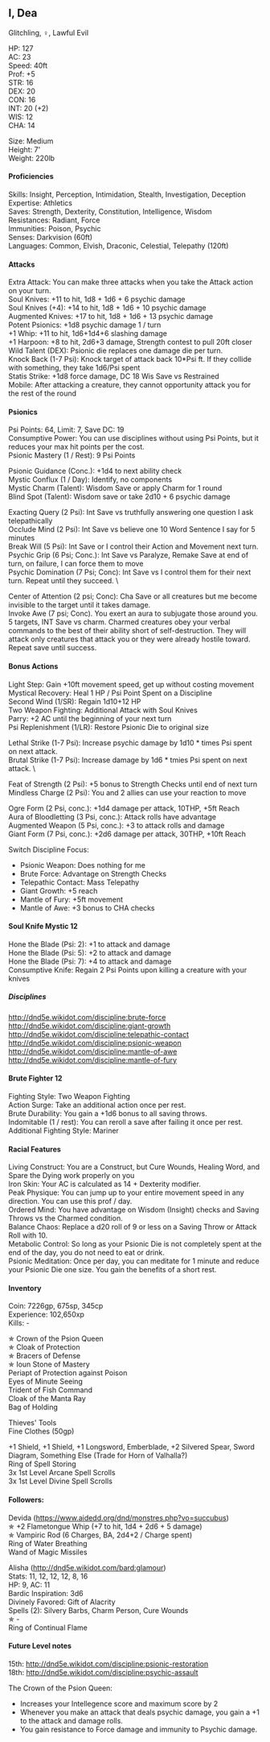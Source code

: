 ## I, Dea 
Glitchling, ♀, Lawful Evil

HP: 127 \
AC: 23 \
Speed: 40ft \
Prof: +5 \
STR: 16 \
DEX: 20 \
CON: 16 \
INT: 20 (+2) \
WIS: 12 \
CHA: 14

Size: Medium \
Height: 7' \
Weight: 220lb

#### Proficiencies
Skills: Insight, Perception, Intimidation, Stealth, Investigation, Deception \
Expertise: Athletics \
Saves: Strength, Dexterity, Constitution, Intelligence, Wisdom \
Resistances: Radiant, Force \
Immunities: Poison, Psychic \
Senses: Darkvision (60ft) \
Languages: Common, Elvish, Draconic, Celestial, Telepathy (120ft)

#### Attacks
Extra Attack: You can make three attacks when you take the Attack action on your turn. \
Soul Knives: +11 to hit, 1d8 + 1d6 + 6 psychic damage \
Soul Knives (+4): +14 to hit, 1d8 + 1d6 + 10 psychic damage \
Augmented Knives: +17 to hit, 1d8 + 1d6 + 13 psychic damage \
Potent Psionics: +1d8 psychic damage 1 / turn \
+1 Whip: +11 to hit, 1d6+1d4+6 slashing damage \
+1 Harpoon: +8 to hit, 2d6+3 damage, Strength contest to pull 20ft closer \
Wild Talent (DEX): Psionic die replaces one damage die per turn. \
Knock Back (1-7 Psi): Knock target of attack back 10\*Psi ft. If they collide with something, they take 1d6/Psi spent \
Statis Strike: +1d8 force damage, DC 18 Wis Save vs Restrained \
Mobile: After attacking a creature, they cannot opportunity attack you for the rest of the round

#### Psionics
Psi Points: 64, Limit: 7, Save DC: 19 \
Consumptive Power: You can use disciplines without using Psi Points, but it reduces your max hit points per the cost. \
Psionic Mastery (1 / Rest): 9 Psi Points

Psionic Guidance (Conc.): +1d4 to next ability check \
Mystic Conflux (1 / Day): Identify, no components \
Mystic Charm (Talent): Wisdom Save or apply Charm for 1 round \
Blind Spot (Talent): Wisdom save or take 2d10 + 6 psychic damage 

Exacting Query (2 Psi): Int Save vs truthfully answering one question I ask telepathically \
Occlude Mind (2 Psi): Int Save vs believe one 10 Word Sentence I say for 5 minutes \
Break Will (5 Psi): Int Save or I control their Action and Movement next turn. \
Psychic Grip (6 Psi; Conc.): Int Save vs Paralyze, Remake Save at end of turn, on failure, I can force them to move \
Psychic Domination (7 Psi; Conc): Int Save vs I control them for their next turn. Repeat until they succeed. \

Center of Attention (2 psi; Conc): Cha Save or all creatures but me become invisible to the target until it takes damage. \
Invoke Awe (7 psi; Conc). You exert an aura to subjugate those around you. 5 targets, INT Save vs charm. Charmed creatures obey your verbal commands to the best of their ability short of self-destruction. They will attack only creatures that attack you or they were already hostile toward. Repeat save until success.

#### Bonus Actions
Light Step: Gain +10ft movement speed, get up without costing movement \
Mystical Recovery: Heal 1 HP / Psi Point Spent on a Discipline \
Second Wind (1/SR): Regain 1d10+12 HP \
Two Weapon Fighting: Additional Attack with Soul Knives \
Parry: +2 AC until the beginning of your next turn \
Psi Replenishment (1/LR): Restore Psionic Die to original size 

Lethal Strike (1-7 Psi): Increase psychic damage by 1d10 \* times Psi spent on next attack. \
Brutal Strike (1-7 Psi): Increase damage by 1d6 \* tmies Psi spent on next attack. \

Feat of Strength (2 Psi): +5 bonus to Strength Checks until end of next turn \
Mindless Charge (2 Psi): You and 2 allies can use your reaction to move

Ogre Form (2 Psi, conc.): +1d4 damage per attack, 10THP, +5ft Reach \
Aura of Bloodletting (3 Psi, conc.): Attack rolls have advantage \
Augmented Weapon (5 Psi, conc.): +3 to attack rolls and damage \
Giant Form (7 Psi, conc.): +2d6 damage per attack, 30THP, +10ft Reach 


Switch Discipline Focus: 
- Psionic Weapon: Does nothing for me
- Brute Force: Advantage on Strength Checks
- Telepathic Contact: Mass Telepathy
- Giant Growth: +5 reach 
- Mantle of Fury: +5ft movement
- Mantle of Awe: +3 bonus to CHA checks

#### Soul Knife Mystic 12
Hone the Blade (Psi: 2): +1 to attack and damage \
Hone the Blade (Psi: 5): +2 to attack and damage \
Hone the Blade (Psi: 7): +4 to attack and damage \
Consumptive Knife: Regain 2 Psi Points upon killing a creature with your knives

##### Disciplines
http://dnd5e.wikidot.com/discipline:brute-force \
http://dnd5e.wikidot.com/discipline:giant-growth \
http://dnd5e.wikidot.com/discipline:telepathic-contact \
http://dnd5e.wikidot.com/discipline:psionic-weapon \
http://dnd5e.wikidot.com/discipline:mantle-of-awe \
http://dnd5e.wikidot.com/discipline:mantle-of-fury

#### Brute Fighter 12
Fighting Style: Two Weapon Fighting \
Action Surge: Take an additional action once per rest. \
Brute Durability: You gain a +1d6 bonus to all saving throws. \
Indomitable (1 / rest): You can reroll a save after failing it once per rest. \
Additional Fighting Style: Mariner

#### Racial Features
Living Construct: You are a Construct, but Cure Wounds, Healing Word, and Spare the Dying work properly on you \
Iron Skin: Your AC is calculated as 14 + Dexterity modifier. \
Peak Physique: You can jump up to your entire movement speed in any direction. You can use this prof / day. \
Ordered Mind: You have advantage on Wisdom (Insight) checks and Saving Throws vs the Charmed condition. \
Balance Chaos: Replace a d20 roll of 9 or less on a Saving Throw or Attack Roll with 10. \
Metabolic Control: So long as your Psionic Die is not completely spent at the end of the day, you do not need to eat or drink. \
Psionic Meditation: Once per day, you can meditate for 1 minute and reduce your Psionic Die one size. You gain the benefits of a short rest. 

#### Inventory
Coin: 7226gp, 675sp, 345cp \
Experience: 102,650xp \
Kills: -

✯ Crown of the Psion Queen \
✯ Cloak of Protection \
✯ Bracers of Defense \
✯ Ioun Stone of Mastery \
Periapt of Protection against Poison \
Eyes of Minute Seeing \
Trident of Fish Command \
Cloak of the Manta Ray \
Bag of Holding 

Thieves' Tools \
Fine Clothes (50gp) 

+1 Shield, +1 Shield, +1 Longsword, Emberblade, +2 Silvered Spear, Sword Diagram, Something Else (Trade for Horn of Valhalla?) \
Ring of Spell Storing \
3x 1st Level Arcane Spell Scrolls \
3x 1st Level Divine Spell Scrolls 

#### Followers: 
Devida (https://www.aidedd.org/dnd/monstres.php?vo=succubus) \
✯ +2 Flametongue Whip (+7 to hit, 1d4 + 2d6 + 5 damage) \
✯ Vampiric Rod (6 Charges, BA, 2d4+2 / Charge spent) \
Ring of Water Breathing \
Wand of Magic Missiles

Alisha (http://dnd5e.wikidot.com/bard:glamour) \
Stats: 11, 12, 12, 12, 8, 16 \
HP: 9, AC: 11 \
Bardic Inspiration: 3d6 \
Divinely Favored: Gift of Alacrity \
Spells (2): Silvery Barbs, Charm Person, Cure Wounds \
✯ - \
Ring of Continual Flame 

#### Future Level notes
15th: http://dnd5e.wikidot.com/discipline:psionic-restoration \
18th: http://dnd5e.wikidot.com/discipline:psychic-assault

The Crown of the Psion Queen:
- Increases your Intellegence score and maximum score by 2
- Whenever you make an attack that deals psychic damage, you gain a +1 to the attack and damage rolls. 
- You gain resistance to Force damage and immunity to Psychic damage. 
